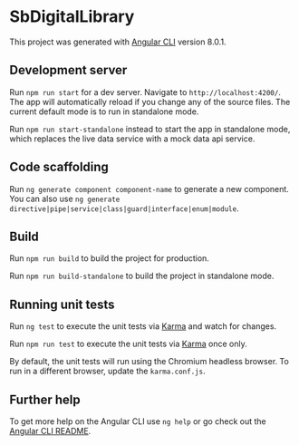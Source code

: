 # SbDigitalLibrary

This project was generated with [Angular CLI](https://github.com/angular/angular-cli) version 8.0.1.

## Development server

Run `npm run start` for a dev server. Navigate to `http://localhost:4200/`. The app will automatically reload if you change any of the source files.  The current default mode is to run in standalone mode.

Run `npm run start-standalone` instead to start the app in standalone mode, which replaces the live data service with a mock data api service.

## Code scaffolding

Run `ng generate component component-name` to generate a new component. You can also use `ng generate directive|pipe|service|class|guard|interface|enum|module`.

## Build

Run `npm run build` to build the project for production.

Run `npm run build-standalone` to build the project in standalone mode.

## Running unit tests

Run `ng test` to execute the unit tests via [Karma](https://karma-runner.github.io) and watch for changes.

Run `npm run test` to execute the unit tests via [Karma](https://karma-runner.github.io) once only.

By default, the unit tests will run using the Chromium headless browser.  To run in a different browser, update the `karma.conf.js`.

## Further help

To get more help on the Angular CLI use `ng help` or go check out the [Angular CLI README](https://github.com/angular/angular-cli/blob/master/README.md).
